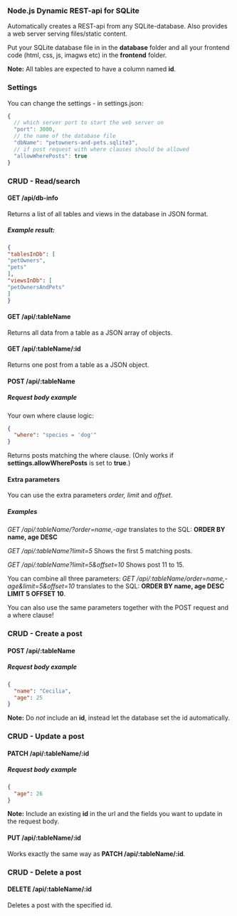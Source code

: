 ### Node.js Dynamic REST-api for SQLite
Automatically creates a REST-api from any SQLite-database. 
Also provides a web server serving files/static content.

Put your SQLite database file in in the **database** folder and all your frontend code (html, css, js, imagws etc) in the **frontend** folder.

**Note:** All tables are expected to have a column named **id**.

### Settings
You can change the settings - in settings.json: 
```js
{
  // which server port to start the web server on
  "port": 3000,
  // the name of the database file
  "dbName": "petowners-and-pets.sqlite3", 
  // if post request with where clauses should be allowed
  "allowWherePosts": true 
}
```

### CRUD - Read/search    

#### GET /api/db-info  
Returns a list of all tables and views in the database in JSON format.

##### Example result: 
```json
{
"tablesInDb": [
"petOwners",
"pets"
],
"viewsInDb": [
"petOwnersAndPets"
]
}
```

#### GET /api/:tableName
Returns all data from a table as a JSON array of objects.

#### GET /api/:tableName/:id
Returns one post from a table as a JSON object.

#### POST /api/:tableName

##### Request body example
Your own where clause logic:
```json
{
  "where": "species = 'dog'"
}
```
Returns posts matching the where clause.
(Only works if **settings.allowWherePosts** is set to **true**.)

#### Extra parameters
You can use the extra parameters *order, limit* and *offset*.

##### Examples
*GET /api/:tableName/?order=name,-age*
translates to the SQL: **ORDER BY name, age DESC**

*GET /api/:tableName?limit=5*
Shows the first 5 matching posts.

*GET /api/:tableName?limit=5&offset=10*
Shows post 11 to 15.

You can combine all three parameters:
*GET /api/:tableName/order=name,-age&limit=5&offset=10*
translates to the SQL:  **ORDER BY name, age DESC LIMIT 5 OFFSET 10**.

You can also use the same parameters together with the POST request and a where clause!

### CRUD - Create a post

#### POST /api/:tableName

##### Request body example
```json
{
  "name": "Cecilia",
  "age": 25
}
```
**Note:** Do *not* include an **id**, instead let the database set the id automatically.

### CRUD - Update a post

#### PATCH /api/:tableName/:id

##### Request body example
```json
{
  "age": 26
}
```
**Note:** Include an existing **id** in the url and the fields you want to update in the request body.

#### PUT /api/:tableName/:id
Works exactly the same way as **PATCH /api/:tableName/:id**.

### CRUD - Delete a post

#### DELETE /api/:tableName/:id
Deletes a post with the specified id.                 